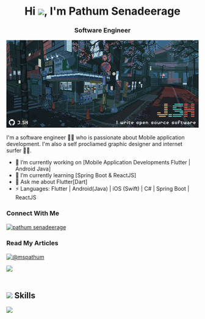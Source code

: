 <h1 align="center">Hi <img src="https://media.giphy.com/media/hvRJCLFzcasrR4ia7z/giphy.gif" width="30">, I'm Pathum Senadeerage </h1>
<h3 align="center">Software Engineer</h3>

<img src="https://raw.githubusercontent.com/JSH32/JSH32/master/assets/main.gif">

I'm a software engineer 👨‍💻 who is passionate about Mobile application development. I'm also a self procliamed graphic designer and internet surfer 🏄‍♂️. 

- 🔭 I’m currently working on [Mobile Application Developments Flutter | Android Java]
- 🌱 I’m currently learning [Spring Boot & ReactJS]
- 💬 Ask me about Flutter[Dart]
- ⚡ Languages: Flutter | Android(Java) | iOS (Swift) | C# | Spring Boot | ReactJS

<h3 align="left">Connect With Me</h3>
<p align="left">
<a href="https://linkedin.com/in/pathum senadeerage" target="blank"><img align="center" src="https://raw.githubusercontent.com/rahuldkjain/github-profile-readme-generator/master/src/images/icons/Social/linked-in-alt.svg" alt="pathum senadeerage" height="30" width="30" /></a>
</p>

<h3 align="left">Read My Articles</h3>
<p align="left">
<a href="https://medium.com/@mspathum" target="blank"><img align="center" src="https://raw.githubusercontent.com/rahuldkjain/github-profile-readme-generator/master/src/images/icons/Social/medium.svg" alt="@mspathum" height="30" width="30" /></a>
</p>

<img src="https://user-images.githubusercontent.com/73097560/115834477-dbab4500-a447-11eb-908a-139a6edaec5c.gif"><br><br>

## <img src="https://media2.giphy.com/media/QssGEmpkyEOhBCb7e1/giphy.gif?cid=ecf05e47a0n3gi1bfqntqmob8g9aid1oyj2wr3ds3mg700bl&rid=giphy.gif" width ="25"> Skills 


<img src="https://user-images.githubusercontent.com/73097560/115834477-dbab4500-a447-11eb-908a-139a6edaec5c.gif"><br><br>
